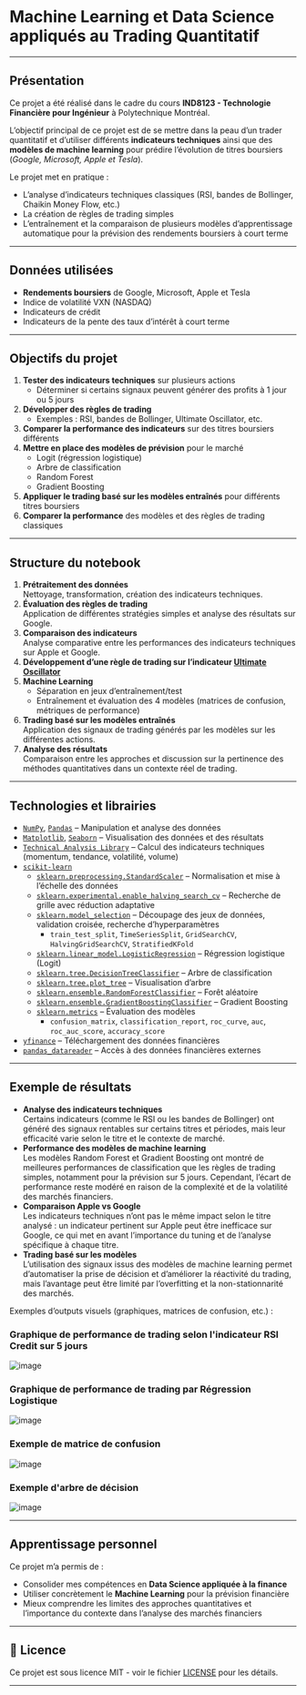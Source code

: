 # Machine Learning et Data Science appliqués au Trading Quantitatif

---

## Présentation
 
Ce projet a été réalisé dans le cadre du cours **IND8123 - Technologie Financière pour Ingénieur** à Polytechnique Montréal.

L’objectif principal de ce projet est de se mettre dans la peau d’un trader quantitatif et d’utiliser différents **indicateurs techniques** ainsi que des **modèles de machine learning** pour prédire l’évolution de titres boursiers (*Google, Microsoft, Apple et Tesla*).

Le projet met en pratique :
- L’analyse d’indicateurs techniques classiques (RSI, bandes de Bollinger, Chaikin Money Flow, etc.)
- La création de règles de trading simples
- L’entraînement et la comparaison de plusieurs modèles d’apprentissage automatique pour la prévision des rendements boursiers à court terme

---

## Données utilisées

- **Rendements boursiers** de Google, Microsoft, Apple et Tesla
- Indice de volatilité VXN (NASDAQ)
- Indicateurs de crédit
- Indicateurs de la pente des taux d’intérêt à court terme

---

## Objectifs du projet

1. **Tester des indicateurs techniques** sur plusieurs actions
   - Déterminer si certains signaux peuvent générer des profits à 1 jour ou 5 jours
2. **Développer des règles de trading**
   - Exemples : RSI, bandes de Bollinger, Ultimate Oscillator, etc.
3. **Comparer la performance des indicateurs** sur des titres boursiers différents
4. **Mettre en place des modèles de prévision** pour le marché
   - Logit (régression logistique)
   - Arbre de classification
   - Random Forest
   - Gradient Boosting
5. **Appliquer le trading basé sur les modèles entraînés** pour différents titres boursiers
6. **Comparer la performance** des modèles et des règles de trading classiques

---

## Structure du notebook

1. **Prétraitement des données**  
   Nettoyage, transformation, création des indicateurs techniques.
2. **Évaluation des règles de trading**  
   Application de différentes stratégies simples et analyse des résultats sur Google.
3. **Comparaison des indicateurs**  
   Analyse comparative entre les performances des indicateurs techniques sur Apple et Google.
4. **Développement d’une règle de trading sur l’indicateur [Ultimate Oscillator](https://chartschool.stockcharts.com/table-of-contents/technical-indicators-and-overlays/technical-indicators/ultimate-oscillator)**
5. **Machine Learning**
   - Séparation en jeux d’entraînement/test
   - Entraînement et évaluation des 4 modèles (matrices de confusion, métriques de performance)
6. **Trading basé sur les modèles entraînés**  
   Application des signaux de trading générés par les modèles sur les différentes actions.
7. **Analyse des résultats**  
   Comparaison entre les approches et discussion sur la pertinence des méthodes quantitatives dans un contexte réel de trading.

---

## Technologies et librairies

- [`NumPy`](https://numpy.org/), [`Pandas`](https://pandas.pydata.org/) – Manipulation et analyse des données
- [`Matplotlib`](https://matplotlib.org/), [`Seaborn`](https://seaborn.pydata.org/) – Visualisation des données et des résultats
- [`Technical Analysis Library`](https://technical-analysis-library-in-python.readthedocs.io/en/latest/) – Calcul des indicateurs techniques (momentum, tendance, volatilité, volume)
- [`scikit-learn`](https://scikit-learn.org/stable/)
  - [`sklearn.preprocessing.StandardScaler`](https://scikit-learn.org/stable/modules/generated/sklearn.preprocessing.StandardScaler.html) – Normalisation et mise à l’échelle des données
  - [`sklearn.experimental.enable_halving_search_cv`](https://scikit-learn.org/stable/modules/generated/sklearn.experimental.enable_halving_search_cv.html) – Recherche de grille avec réduction adaptative
  - [`sklearn.model_selection`](https://scikit-learn.org/stable/modules/classes.html#module-sklearn.model_selection) – Découpage des jeux de données, validation croisée, recherche d’hyperparamètres
    - `train_test_split`, `TimeSeriesSplit`, `GridSearchCV`, `HalvingGridSearchCV`, `StratifiedKFold`
  - [`sklearn.linear_model.LogisticRegression`](https://scikit-learn.org/stable/modules/generated/sklearn.linear_model.LogisticRegression.html) – Régression logistique (Logit)
  - [`sklearn.tree.DecisionTreeClassifier`](https://scikit-learn.org/stable/modules/generated/sklearn.tree.DecisionTreeClassifier.html) – Arbre de classification
  - [`sklearn.tree.plot_tree`](https://scikit-learn.org/stable/modules/generated/sklearn.tree.plot_tree.html) – Visualisation d’arbre
  - [`sklearn.ensemble.RandomForestClassifier`](https://scikit-learn.org/stable/modules/generated/sklearn.ensemble.RandomForestClassifier.html) – Forêt aléatoire
  - [`sklearn.ensemble.GradientBoostingClassifier`](https://scikit-learn.org/stable/modules/generated/sklearn.ensemble.GradientBoostingClassifier.html) – Gradient Boosting
  - [`sklearn.metrics`](https://scikit-learn.org/stable/modules/classes.html#module-sklearn.metrics) – Évaluation des modèles
    - `confusion_matrix`, `classification_report`, `roc_curve`, `auc`, `roc_auc_score`, `accuracy_score`
- [`yfinance`](https://pypi.org/project/yfinance/) – Téléchargement des données financières
- [`pandas_datareader`](https://pandas-datareader.readthedocs.io/en/latest/) – Accès à des données financières externes

---

## Exemple de résultats

- **Analyse des indicateurs techniques**  
  Certains indicateurs (comme le RSI ou les bandes de Bollinger) ont généré des signaux rentables sur certains titres et périodes, mais leur efficacité varie selon le titre et le contexte de marché.
- **Performance des modèles de machine learning**  
  Les modèles Random Forest et Gradient Boosting ont montré de meilleures performances de classification que les règles de trading simples, notamment pour la prévision sur 5 jours. Cependant, l’écart de performance reste modéré en raison de la complexité et de la volatilité des marchés financiers.
- **Comparaison Apple vs Google**  
  Les indicateurs techniques n’ont pas le même impact selon le titre analysé : un indicateur pertinent sur Apple peut être inefficace sur Google, ce qui met en avant l’importance du tuning et de l’analyse spécifique à chaque titre.
- **Trading basé sur les modèles**  
  L’utilisation des signaux issus des modèles de machine learning permet d’automatiser la prise de décision et d’améliorer la réactivité du trading, mais l’avantage peut être limité par l’overfitting et la non-stationnarité des marchés.

Exemples d’outputs visuels (graphiques, matrices de confusion, etc.) :

### Graphique de performance de trading selon l'indicateur RSI Credit sur 5 jours
![image](https://github.com/user-attachments/assets/4e0aa2ac-1534-4eab-9af6-8f32c893d240)

### Graphique de performance de trading par Régression Logistique
![image](https://github.com/user-attachments/assets/6fd4314c-1808-4829-b5cb-30023634b725)

### Exemple de matrice de confusion
![image](https://github.com/user-attachments/assets/ad79fa11-9ce6-4a3f-8587-625f55479815)

### Exemple d'arbre de décision
![image](https://github.com/user-attachments/assets/b21941aa-ef09-40a9-87a0-21e31eacdb2c)


---

## Apprentissage personnel

Ce projet m’a permis de :
- Consolider mes compétences en **Data Science appliquée à la finance**
- Utiliser concrètement le **Machine Learning** pour la prévision financière
- Mieux comprendre les limites des approches quantitatives et l’importance du contexte dans l’analyse des marchés financiers

---

## 📄 Licence

Ce projet est sous licence MIT - voir le fichier [LICENSE](LICENSE) pour les détails.

---

